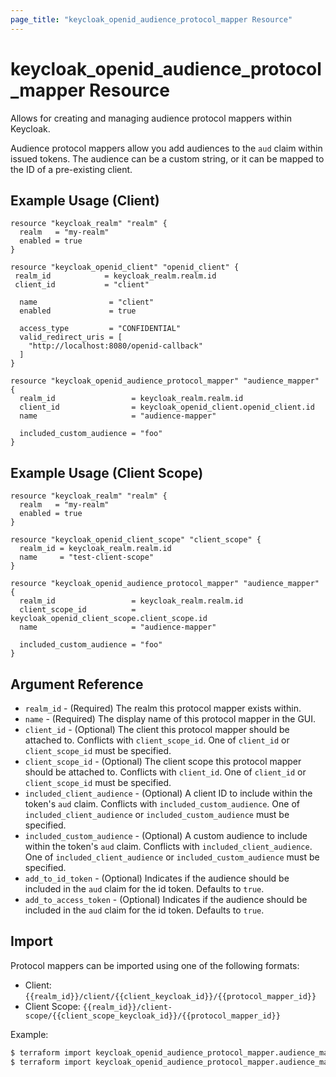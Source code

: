 ```yaml
---
page_title: "keycloak_openid_audience_protocol_mapper Resource"
---
```


# keycloak\_openid\_audience\_protocol\_mapper Resource

Allows for creating and managing audience protocol mappers within Keycloak.

Audience protocol mappers allow you add audiences to the `aud` claim within issued tokens. The audience can be a custom
string, or it can be mapped to the ID of a pre-existing client.

## Example Usage (Client)

```hcl
resource "keycloak_realm" "realm" {
  realm   = "my-realm"
  enabled = true
}

resource "keycloak_openid_client" "openid_client" {
 realm_id            = keycloak_realm.realm.id
 client_id           = "client"

  name                = "client"
  enabled             = true

  access_type         = "CONFIDENTIAL"
  valid_redirect_uris = [
    "http://localhost:8080/openid-callback"
  ]
}

resource "keycloak_openid_audience_protocol_mapper" "audience_mapper" {
  realm_id                 = keycloak_realm.realm.id
  client_id                = keycloak_openid_client.openid_client.id
  name                     = "audience-mapper"

  included_custom_audience = "foo"
}
```

## Example Usage (Client Scope)

```hcl
resource "keycloak_realm" "realm" {
  realm   = "my-realm"
  enabled = true
}

resource "keycloak_openid_client_scope" "client_scope" {
  realm_id = keycloak_realm.realm.id
  name     = "test-client-scope"
}

resource "keycloak_openid_audience_protocol_mapper" "audience_mapper" {
  realm_id                 = keycloak_realm.realm.id
  client_scope_id          = keycloak_openid_client_scope.client_scope.id
  name                     = "audience-mapper"

  included_custom_audience = "foo"
}
```

## Argument Reference

- `realm_id` - (Required) The realm this protocol mapper exists within.
- `name` - (Required) The display name of this protocol mapper in the GUI.
- `client_id` - (Optional) The client this protocol mapper should be attached to. Conflicts with `client_scope_id`. One of `client_id` or `client_scope_id` must be specified.
- `client_scope_id` - (Optional) The client scope this protocol mapper should be attached to. Conflicts with `client_id`. One of `client_id` or `client_scope_id` must be specified.
- `included_client_audience` - (Optional) A client ID to include within the token's `aud` claim. Conflicts with `included_custom_audience`. One of `included_client_audience` or `included_custom_audience` must be specified.
- `included_custom_audience` - (Optional) A custom audience to include within the token's `aud` claim. Conflicts with `included_client_audience`. One of `included_client_audience` or `included_custom_audience` must be specified.
- `add_to_id_token` - (Optional) Indicates if the audience should be included in the `aud` claim for the id token. Defaults to `true`.
- `add_to_access_token` - (Optional) Indicates if the audience should be included in the `aud` claim for the id token. Defaults to `true`.

## Import

Protocol mappers can be imported using one of the following formats:
- Client: `{{realm_id}}/client/{{client_keycloak_id}}/{{protocol_mapper_id}}`
- Client Scope: `{{realm_id}}/client-scope/{{client_scope_keycloak_id}}/{{protocol_mapper_id}}`

Example:

```bash
$ terraform import keycloak_openid_audience_protocol_mapper.audience_mapper my-realm/client/a7202154-8793-4656-b655-1dd18c181e14/71602afa-f7d1-4788-8c49-ef8fd00af0f4
$ terraform import keycloak_openid_audience_protocol_mapper.audience_mapper my-realm/client-scope/b799ea7e-73ee-4a73-990a-1eafebe8e20a/71602afa-f7d1-4788-8c49-ef8fd00af0f4
```
